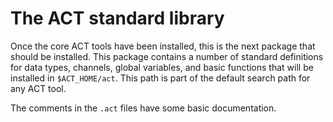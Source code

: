 # The ACT standard library

Once the core ACT tools have been installed, this is the next package that should be installed. 
This package contains a number of standard definitions for data types, channels, global variables, and basic functions
that will be installed in `$ACT_HOME/act`. This path is part of the default search path for any ACT tool.

The comments in the `.act` files have some basic documentation.

